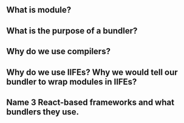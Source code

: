 ## What is module?

## What is the purpose of a bundler?

## Why do we use compilers?

## Why do we use IIFEs? Why we would tell our bundler to wrap modules in IIFEs?

## Name 3 React-based frameworks and what bundlers they use.
